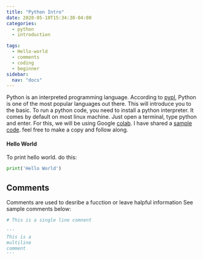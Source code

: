 ```yaml
---
title: "Python Intro"
date: 2020-05-10T15:34:30-04:00
categories:
  - python
  - introduction

tags:
  - Hello-world
  - comments
  - coding
  - beginner
sidebar:
  nav: "docs"
---
```


Python is an interpreted programming language. According to [pypl][pypl], Python is one of the most popular languages out there. This will introduce you to the basic. To run a python code, you need to install a python interpreter. It comes by default on most linux machine. Just open a terminal, type python and enter. For this, we will be using Google [colab][colab]. I have shared a [sample code][sample-code]. feel free to make a copy and follow along.

#### Hello World
To print hello world. do this:
```python
print('Hello World')
```

## Comments
Comments are used to desribe a fucction or leave halpful information
See sample comments below:

```python
# This is a single line comnent

'''
This is a 
multiline
comment
'''
```

[pypl]: http://pypl.github.io/PYPL.html
[colab]:   http://colab.research.google.com/
[sample-code]: #

